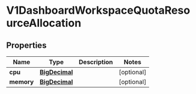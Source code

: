 # V1DashboardWorkspaceQuotaResourceAllocation

## Properties
Name | Type | Description | Notes
------------ | ------------- | ------------- | -------------
**cpu** | [**BigDecimal**](BigDecimal.md) |  |  [optional]
**memory** | [**BigDecimal**](BigDecimal.md) |  |  [optional]
